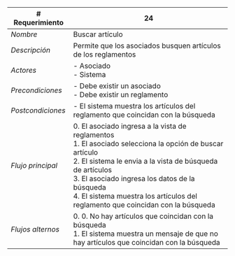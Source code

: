 |# Requerimiento|24 |
|-|-|
| *Nombre*|Buscar artículo
| *Descripción*| Permite que los asociados busquen artículos de los reglamentos |
|*Actores*| - Asociado<br> - Sistema
|*Precondiciones*| - Debe existir un asociado<br> - Debe existir un reglamento
|*Postcondiciones*| - El sistema muestra los artículos del reglamento que coincidan con la búsqueda
|*Flujo principal*|0.  El asociado ingresa a la vista de reglamentos<br>1.  El asociado selecciona la opción de buscar artículo<br>2.  El sistema le envia a la vista de búsqueda de artículos<br>3.  El asociado ingresa los datos de la búsqueda<br>4.  El sistema muestra los artículos del reglamento que coincidan con la búsqueda
|*Flujos alternos*|0.  0. No hay artículos que coincidan con la búsqueda<br>1. El sistema muestra un mensaje de que no hay artículos que coincidan con la búsqueda
